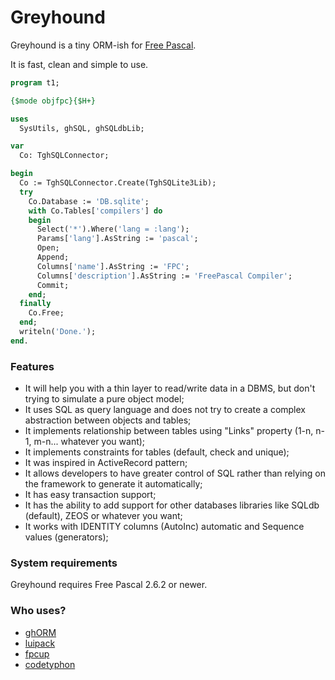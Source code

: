 
# Greyhound

Greyhound is a tiny ORM-ish for [Free Pascal](http://freepascal.org/).

It is fast, clean and simple to use.

```pascal
program t1;

{$mode objfpc}{$H+}

uses
  SysUtils, ghSQL, ghSQLdbLib;

var
  Co: TghSQLConnector;

begin
  Co := TghSQLConnector.Create(TghSQLite3Lib);
  try
    Co.Database := 'DB.sqlite';
    with Co.Tables['compilers'] do 
	begin
      Select('*').Where('lang = :lang');
	  Params['lang'].AsString := 'pascal';
	  Open;
      Append;
      Columns['name'].AsString := 'FPC';
      Columns['description'].AsString := 'FreePascal Compiler';
      Commit;
	end;
  finally
    Co.Free;
  end;
  writeln('Done.');
end.
```

### Features

* It will help you with a thin layer to read/write data in a DBMS, but don't trying to simulate a pure object model;
* It uses SQL as query language and does not try to create a complex abstraction between objects and tables;
* It implements relationship between tables using "Links" property (1-n, n-1, m-n... whatever you want);
* It implements constraints for tables (default, check and unique);
* It was inspired in ActiveRecord pattern;
* It allows developers to have greater control of SQL rather than relying on the framework to generate it automatically;
* It has easy transaction support;
* It has the ability to add support for other databases libraries like SQLdb (default), ZEOS or whatever you want;
* It works with IDENTITY columns (AutoInc) automatic and Sequence values (generators);

### System requirements

Greyhound requires Free Pascal 2.6.2 or newer.

### Who uses?

* [ghORM](https://github.com/leledumbo/ghorm)
* [luipack](http://code.google.com/p/luipack/)
* [fpcup](https://bitbucket.org/reiniero/fpcup/)
* [codetyphon](http://www.pilotlogic.com/)

